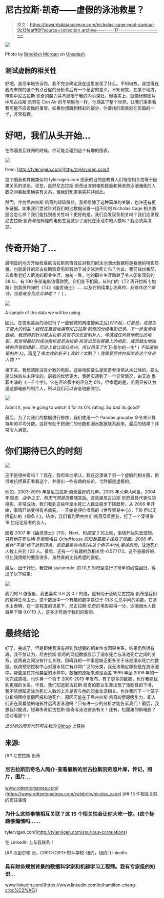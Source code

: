 # 尼古拉斯·凯奇——虚假的泳池救星？

> 原文：<https://towardsdatascience.com/nicholas-cage-pool-saviour-9c13feafff6f?source=collection_archive---------17----------------------->

![](img/46c3493011d53dfbfc609b498371d7f0.png)

Photo by [Brooklyn Morgan](https://unsplash.com/@brooklynmorgan?utm_source=unsplash&utm_medium=referral&utm_content=creditCopyText) on [Unsplash](https://unsplash.com/s/photos/pool?utm_source=unsplash&utm_medium=referral&utm_content=creditCopyText)

## 测试虚假的相关性

好吧，我坦率地告诉你，我不完全确定我在这里发现了什么。不知何故，我觉得在我周末做的这个有点仓促的分析背后有一个秘密的意义。不知何故，在某个地方，电影中尼古拉斯·凯奇的魔力并不局限于我的内心深处，但事实上，就像标题图片中尼古拉斯·凯奇在 Con Air 的华丽鬃毛一样，他涵盖了整个世界。让我们来看看我可能不应该做的事情。如果你想跳到精彩的部分，你要找的图表就在页面的一半，非常有趣。

# 好吧，我们从头开始…

在你漫游互联网的时候，你可能会碰到这个有趣的图表。

![](img/f47b68045f12bbef381f7a1293eff1ca.png)

from: [http://tylervigen.com](http://tylervigen.com/)

这个图表和其他类似的 tylervigen.com 图表的目的是教育人们相信相关性等于因果关系的谬论。现在，虽然尼古拉斯·凯奇出演的电影数量和掉进游泳池淹死的人数之间看起来确实有关系，但我们知道事实并非如此。

然而，作为尼古拉斯·凯奇的超级粉丝，我相信除了这种简单的关联，也许还有更多证据。如果我们尝试针对我们的池数据设置一组不同的 Nicholas Cage 相关数据会怎么样？我们能找到相关性吗？更好的是，我们会发现负相关吗？我们会发现尼古拉斯·凯奇和他辉煌的电影生涯减少了溺死在泳池中的人数吗？我必须弄清楚。

# 传奇开始了…

最明显的地方开始检查尼古拉斯凯奇效应对我们的泳池溺水数据将是看他的电影质量。也就是好的尼古拉斯凯奇电影有助于减少泳池死亡吗？为此，我前往烂番茄，去看看老好人尼克的职业生涯。匆匆一瞥，他的职业生涯跨越了令人印象深刻的 38 年，有 100 多部电影值得称赞。它们各不相同，从热门的《T2 离开拉斯韦加斯》到票房炸弹的《T4》《幽灵骑士》……以及它的续集(*)说真的，我喜欢这个家伙，但是谁会为此买单呢？！* ) *。*

![](img/5fc847465852a84be673eeafe287a8a0.png)

A sample of the data we will be using.

因此，在使用美丽的汤进行了一些轻微的网络搜索之后(*对不起，烂番茄，这是为了更大的利益！我现在自豪地拥有尼古拉斯·凯奇的分级电影记录。下一步是清理数据。我想特别针对尼古拉斯·凯奇不仅仅是制片人、导演或任何其他职位的电影。我觉得最好的成功指标是尼古拉斯·凯奇出现在屏幕上的电影，或贡献出他独特的声音和措辞，历史上曾让观众高兴。所以再见了*大卫·盖尔的一生* ( *不知道他是制片人*)，再见了*吸血鬼的影子* ( *真的？太酷了！我需要尼古拉斯凯奇这个传奇人物！**

接下来，我想清除没有分数的电影。这些电影要么是凯奇参演但从未公映的，要么是公映后从未评论的。前者的优势更大。我确实遇到了一个异常情况，由艾迪·墨菲主演的《一千个字》，它在评论家中的评分为 0%，但幸运的是，凯奇只被认为是这部电影的制片人，所以我们可以安全地删除它。

![](img/6917f4487f3081556b8c9b3aeae588d4.png)

Admit it, you’re going to watch it for its 0% rating. So bad its good?

最后，为了对我们的数据进行排序，我们使用一个 Pandas groupby 命令来计算每年的平均分数。这将有助于把我们的分数和溺水数据联系起来。最后的结果？非常令人满意。

# 你们期待已久的时刻

![](img/cd44a9bfbe61a4fa87cb8e91805fbe83.png)

这不是很神奇吗？？现在，我坦率地承认，我在这里做了另一个虚假的相关图，但很难抗拒真正看看这个，并得出一些有趣的结论，当然都是虚假的。

例如，2003-2005 年是尼古拉斯·凯奇最好的几年。2003 年*火柴人*问世，2004 年*国宝、战争之王、*和*天气预报员*紧随其后。这些是尼古拉斯·凯奇最具代表性的电影，非常成功，我们看到这些年溺水死亡人数呈稳步下降趋势。从 2006 年开始，事情开始变得有点疯狂，一开始是评价很高的《世界贸易中心》，T19 但以无限记忆的《柳条人》，结束，我们看到尼古拉斯·凯奇穿着熊装，打了一个穿得像 18 世纪定居者的女人。

随着 2007 年《幽灵骑士》(T0)、Next、和*国宝 2* 的上映，事情开始失去控制，只有他在罗伯特·罗德里格兹 *GrindHouse 的短暂露面才挽救了局面。*2008 年，集体“不良”终于达到顶点，凯奇最差的电影(在这个例子中为*),曼谷危险*，泳池死亡人数上升到 123 人。最后，还有一个有趣的负相关性-0.577172。这不是最好的，但比我预期的要高很多，虽然真的比我希望的要低。

最后，出于好玩，我使用 statsmodel 的 OLS 对模型进行了简单的线性回归，得出了以下结果:

![](img/c950e3a03d3440d4b2f926ef559171bd.png)

我们的 R 值很低，我更喜欢 0.6 到 0.7 的值，这有助于证明尼古拉斯·凯奇是我们的精神生命卫士。这个数据中一个有趣的数字是位于 OLS 汇总中间的系数。它基本上表明，在一定程度的误差下，尼古拉斯·凯奇的电影每得一分，泳池溺水人数每年下降 0.0119 人，这多少有助于我们的案例。

# 最终结论

好了，完成了，但是即使我没有得到我想要的相关性或因果关系，结果仍然很有趣。我不禁认为，尼古拉斯·凯奇的两组数据显示了溺水死亡与泳池死亡之间的关系，这两者之间没有什么关联。阻碍我的一件事是缺乏更多关于泳池溺水死亡的数据。疾病预防控制中心对溺水死亡有非常广泛的分类，我无法确定哪些是在游泳池中，哪些是在其他类型的水体中。数据的原始来源是涵盖 1999 年至 2009 年的一次完成周报。也许另一个将于 2009-2019 年发布。有了更多的数据，也许我能找到更强的关系。毕竟，我们知道尼古拉斯·凯奇的职业生涯出现了戏剧性的下滑，我不禁想知道泳池死亡人数的上升是否与他的职业生涯相关。也许我的下一个笼子分析将围绕票房回报和池死亡。原因可能在于尼古拉斯·凯奇的票房吸引力，即人们正在观看他的电影并远离游泳池吗？只有进一步的分析才能告诉我们！最后，我想我只能说，银幕传奇尼古拉斯·凯奇与泳池安全有关！还有，松露猪的新电影？绝对看那个！

*此分析的所有代码可在我的* [*Github*](https://github.com/hamiltonchangcodes/the_nicholas_cage_project.git) 上获得

## 来源:

 [## 尼古拉斯·凯奇

### 尼古拉斯凯奇名人简介-查看最新的尼古拉斯凯奇照片库，传记，照片，图片…

www.rottentomatoes.com](https://www.rottentomatoes.com/celebrity/nicolas_cage) [](http://tylervigen.com/spurious-correlations) [## 15 件相互关联的疯狂事情

### 为什么这些事情相互关联？这 15 个相关性会让你大吃一惊。(这个标题够煽情吗……

tylervigen.com](http://tylervigen.com/spurious-correlations) 

在 LinkedIn 上与我联系！

[](https://www.linkedin.com/in/hamilton-chang-crpc%C2%AE/) [## 汉密尔顿·张，CRPC·CSPO-熨斗学校-纽约，纽约| LinkedIn

### 具有财务规划背景的数据科学家和机器学习工程师。我有专家级的知识…

www.linkedin.com](https://www.linkedin.com/in/hamilton-chang-crpc%C2%AE/)
